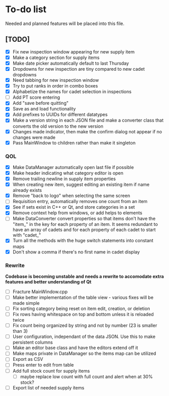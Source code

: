 # To-do list

Needed and planned features will be placed into this file.

## [TODO]
- [x] Fix new inspection window appearing for new supply item
- [x] Make a category section for supply items
- [x] Make date picker automatically default to last Thursday
- [x] Dropdowns for new inspection are tiny compared to new cadet dropdowns
- [x] Need tabbing for new inspection window
- [x] Try to put ranks in order in combo boxes
- [x] Alphabetize the names for cadet selection in inspections
- [ ] Add PT score entering
- [x] Add "save before quitting"
- [x] Save as and load functionality
- [x] Add prefixes to UUIDs for different datatypes
- [x] Make a version string in each JSON file and make a converter class that converts the old version to the new version
- [x] Changes made indicator, then make the confirm dialog not appear if no changes were made
- [x] Pass MainWindow to children rather than make it singleton

### QOL
- [x] Make DataManager automatically open last file if possible
- [x] Make header indicating what category editor is open
- [x] Remove trailing newline in supply item properties
- [x] When creating new item, suggest editing an existing item if name already exists
- [x] Remove "back to logo" when selecting the same screen
- [ ] Requisition entry, automatically removes one count from an item
- [x] See if sets exist in C++ or Qt, and store categories in a set
- [x] Remove context help from windows, or add helps to elements
- [ ] Make DataConverter convert properties so that items don't have the "item_" in the key for each property of an item. It seems redundant to have an array of cadets and for each property of each cadet to start with "cadet_"
- [x] Turn all the methods with the huge switch statements into constant maps
- [x] Don't show a comma if there's no first name in cadet display

### Rewrite
**Codebase is becoming unstable and needs a rewrite to accomodate extra features and better understanding of Qt**
- [ ] Fracture MainWindow.cpp
- [ ] Make better implementation of the table view - various fixes will be made simple
- [ ] Fix sorting category being reset on item edit, creation, or deletion
- [ ] Fix rows having whitespace on top and bottom unless it is reloaded twice
- [ ] Fix count being organized by string and not by number (23 is smaller than 3)
- [ ] User configuration, independant of the data JSON. Use this to make persistent columns
- [ ] Make an editor base class and have the editors extend off it
- [ ] Make maps private in DataManager so the items map can be utilized
- [ ] Export as CSV
- [ ] Press enter to edit from table
- [ ] Add full stock count for supply items
	- [ ] maybe replace low count with full count and alert when at 30% stock?
- [ ] Export list of needed supply items
